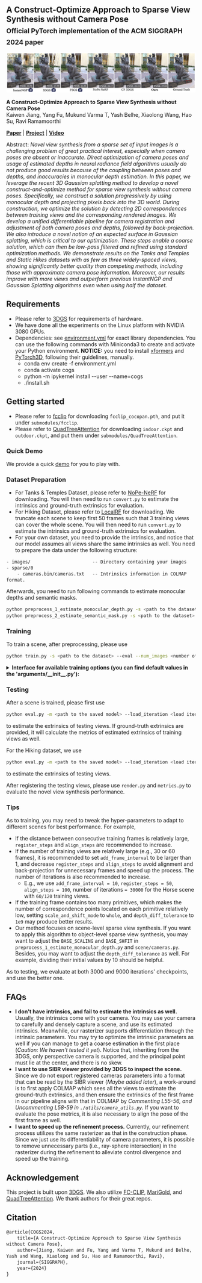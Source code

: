 ## A Construct-Optimize Approach to Sparse View Synthesis without Camera Pose <br><sub>Official PyTorch implementation of the ACM SIGGRAPH 2024 paper</sub>

![Teaser image](./docs/teaser.jpg)

**A Construct-Optimize Approach to Sparse View Synthesis without Camera Pose**<br>
Kaiwen Jiang, Yang Fu, Mukund Varma T, Yash Belhe, Xiaolong Wang, Hao Su, Ravi Ramamoorthi<br>

[**Paper**](https://arxiv.org/abs/2405.03659) | [**Project**](https://raymondjiangkw.github.io/cogs.github.io/) | [**Video**](https://www.youtube.com/watch?v=0wqQnHD1R6Q)

Abstract: *Novel view synthesis from a sparse set of input images is a challenging problem of great practical interest, especially when camera poses are absent or inaccurate. Direct optimization of camera poses and usage of estimated depths in neural radiance field algorithms usually do not produce good results because of the coupling between poses and depths, and inaccuracies in monocular depth estimation. In this paper, we leverage the recent 3D Gaussian splatting method to develop a novel construct-and-optimize method for sparse view synthesis without camera poses. Specifically, we construct a solution progressively by using monocular depth and projecting pixels back into the 3D world. During construction, we optimize the solution by detecting 2D correspondences between training views and the corresponding rendered images. We develop a unified differentiable pipeline for camera registration and adjustment of both camera poses and depths, followed by back-projection. We also introduce a novel notion of an expected surface in Gaussian splatting, which is critical to our optimization. These steps enable a coarse solution, which can then be low-pass filtered and refined using standard optimization methods. We demonstrate results on the Tanks and Temples and Static Hikes datasets with as few as three widely-spaced views, showing significantly better quality than competing methods, including those with approximate camera pose information. Moreover, our results improve with more views and outperform previous InstantNGP and Gaussian Splatting algorithms even when using half the dataset.*

## Requirements
- Please refer to [3DGS](https://github.com/graphdeco-inria/gaussian-splatting/) for requirements of hardware.
- We have done all the experiments on the Linux platform with NVIDIA 3080 GPUs.
- Dependencies: see [environment.yml](./environment.yml) for exact library dependencies. You can use the following commands with Miniconda3 to create and activate your Python environment. **NOTICE:** you need to install [xformers](https://github.com/facebookresearch/xformers) and [PyTorch3D](https://github.com/facebookresearch/pytorch3d/blob/main/INSTALL.md), following their guidelines, manually.
    - conda env create -f environment.yml
    - conda activate cogs
    - python -m ipykernel install --user --name=cogs
    - ./install.sh

## Getting started
- Please refer to [fcclip](https://github.com/bytedance/fc-clip) for downloading `fcclip_cocopan.pth`, and put it under `submodules/fcclip`.
- Please refer to [QuadTreeAttention](https://github.com/Tangshitao/QuadTreeAttention) for downloading `indoor.ckpt` and `outdoor.ckpt`, and put them under `submodules/QuadTreeAttention`.

### Quick Demo
We provide a quick [demo](./demo.ipynb) for you to play with.

### Dataset Preparation
- For Tanks & Temples Dataset, please refer to [NoPe-NeRF](https://github.com/ActiveVisionLab/nope-nerf/) for downloading. You will then need to run `convert.py` to estimate the intrinsics and ground-truth extrinsics for evaluation.
- For Hiking Dataset, please refer to [LocalRF](https://github.com/facebookresearch/localrf) for downloading. We truncate each scene to keep first 50 frames such that 3 training views can cover the whole scene. You will then need to run `convert.py` to estimate the intrinsics and ground-truth extrinsics for evaluation.
- For your own dataset, you need to provide the intrinsics, and notice that our model assumes all views share the same intrinsics as well. You need to prepare the data under the following structure:
```
- images/                       -- Directory containing your images
- sparse/0
    - cameras.bin/cameras.txt   -- Intrinsics information in COLMAP format.
```

Afterwards, you need to run following commands to estimate monocular depths and semantic masks.
```bash
python preprocess_1_estimate_monocular_depth.py -s <path to the dataset>
python preprocess_2_estimate_semantic_mask.py -s <path to the dataset>
```
### Training
To train a scene, after preprocessing, please use
```bash
python train.py -s <path to the dataset> --eval --num_images <number of trainig views>
```
<details>
<summary><span style="font-weight: bold;">Interface for available training options (you can find default values in the 'arguments/__init__.py'):</span></summary>

Options used for constructing a coarse solution:

| Argument | Type | Description |
|:--------:|:----:|:-----------:|
| `rotation_finetune_lr` | `float` | Learning rate for the quaternion of camera |
| `translation_finetune_lr` | `float` | Learning rate for the translation of camera |
| `scale_finetune_lr` | `float` | Learning rate for the scaling per primitive for aligning the monocular depth |
| `shift_finetune_lr` | `float` | Learning rate for the translation per primitive for aligning the monocular depth |
| `register_steps` | `int` | Number of optimization steps for registering the camera pose |
| `align_steps` | `int` | Number of optimization steps for adjusting both the camera pose and monocular depth |

Options used for refinement:

| Argument | Type | Description |
|:--------:|:----:|:-----------:|
| `iterations` | `int` | Number of iterations for optimization. If this is changed, other relevant options should also be adjusted. |
| `depth_diff_tolerance` | `int` | Threshold of difference between aligned depth and rendered depth to be considered as unobserved regions |
| `farest_percent` | `float` | Percent of retained number of points after farest point down-sampling |
| `retain_percent` | `float` | Percent of retained number of points after uniform down-sampling |
| `add_frame_interval` | `int` | Interval of training views which are back-projected after registration and adjustment |
| `scale_and_shift_mode` | `'mask'` or `'whole'` | Align the monocular depth either per primitive based on mask, or as a whole |

Other hyper-parameters should be self-explaining.

</details>

### Testing
After a scene is trained, please first use
```bash
python eval.py -m <path to the saved model> --load_iteration <load iteration>
```
to estimate the extrinsics of testing views. If ground-truth extrinsics are provided, it will calculate the metrics of estimated extrinsics of training views as well.

For the Hiking dataset, we use
```bash
python eval.py -m <path to the saved model> --load_iteration <load iteration> --rgb_only
```
to estimate the extrinsics of testing views.

After registering the testing views, please use `render.py` and `metrics.py` to evaluate the novel view synthesis performance.

### Tips
As to training, you may need to tweak the hyper-parameters to adapt to different scenes for best performance. For example, 
- If the distance between consecutive training frames is relatively large, `register_steps` and `align_steps` are recommended to increase.
- If the number of training views are relatively large (e.g., 30 or 60 frames), it is recommended to set `add_frame_interval` to be larger than 1, and decrease `register_steps` and `align_steps` to avoid alignment and back-projection for unnecessary frames and speed up the process. The number of iterations is also recommended to increase.
    - E.g., we use `add_frame_interval = 10`, `register_steps = 50`, `align_steps = 100`, number of iterations `= 30000` for the Horse scene with `60/120` training views.
- If the training frame contains too many primitives, which makes the number of correspondence points located on each primitive relatively low, setting `scale_and_shift_mode` to `whole`, and `depth_diff_tolerance` to `1e9` may produce better results.
- Our method focuses on scene-level sparse view synthesis. If you want to apply this algorithm to object-level sparse view synthesis, you may want to adjust the `BASE_SCALING` and `BASE_SHFIT` in `preprocess_1_estimate_monocular_depth.py` and `scene/cameras.py`. Besides, you may want to adjust the `depth_diff_tolerance` as well. For example, dividing their initial values by 10 should be helpful.

As to testing, we evaluate at both 3000 and 9000 iterations' checkpoints, and use the better one.

## FAQs
- **I don't have intrinsics, and fail to estimate the intrinsics as well.** Usually, the intrinsics come with your camera. You may use your camera to carefully and densely capture a scene, and use its estimated intrinsics. Meanwhile, our rasterizer supports differentiation through the intrinsic parameters. You may try to optimize the intrinsic parameters as well if you can manage to get a coarse estimation in the first place (*Caution: We haven't tested it yet*). Notice that, inheriting from the 3DGS, only perspective camera is supported, and the principal point must lie at the center, and there is no skew.
- **I want to use SIBR viewer provided by 3DGS to inspect the scene.** Since we do not export registered cameras parameters into a format that can be read by the SIBR viewer (*Maybe added later*), a work-around is to first apply COLMAP which sees all the views to estimate the ground-truth extrinsics, and then ensure the extrinsics of the first frame in our pipeline aligns with that in COLMAP by *Commenting L55-56, and Uncommenting L58-59 in `./utils/camera_utils.py`*. If you want to evaluate the pose metrics, it is also necessary to align the pose of the first frame as well.
- **I want to speed up the refinement process.** Currently, our refinement process utilizes the same rasterizer as that in the construction phase. Since we just use its differentiability of camera parameters, it is possible to remove unnecessary parts (i.e., ray-sphere intersection) in the rasterizer during the refinement to alleviate control divergence and speed up the training.

## Acknowledgement
This project is built upon [3DGS](https://github.com/graphdeco-inria/gaussian-splatting/). We also utilize [FC-CLIP](https://github.com/bytedance/fc-clip), [MariGold](https://github.com/prs-eth/marigold), and [QuadTreeAttention](https://github.com/Tangshitao/QuadTreeAttention). We thank authors for their great repos.

## Citation
```
@article{COGS2024,
    title={A Construct-Optimize Approach to Sparse View Synthesis without Camera Pose},
    author={Jiang, Kaiwen and Fu, Yang and Varma T, Mukund and Belhe, Yash and Wang, Xiaolong and Su, Hao and Ramamoorthi, Ravi},
    journal={SIGGRAPH},
    year={2024}
}
```